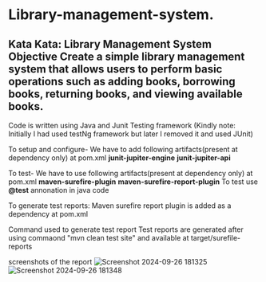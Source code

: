 # Library-management-system.

Kata
Kata: Library Management System
Objective
Create a simple library management system that allows users to perform basic operations
such as adding books, borrowing books, returning books, and viewing available books.
----------------------------------------------------------------------------
Code is written using Java and Junit Testing framework 
(Kindly note: Initially I had used testNg framework but later I removed it and used JUnit)

To setup and configure- We have to add following artifacts(present at dependency only) at pom.xml
       **junit-jupiter-engine** 
           **junit-jupiter-api**
       
To test- We have to use following artifacts(present at dependency only) at pom.xml
     **maven-surefire-plugin**
              **maven-surefire-report-plugin**
To test use **@test** annonation in java code
    
To generate test reports: Maven surefire report plugin is added as a dependency at pom.xml

Command used to generate test report
Test reports are generated after using commaond "mvn clean test site" and available at target/surefile-reports



 screenshots of the report
 ![Screenshot 2024-09-26 181325](https://github.com/user-attachments/assets/dfcd29d0-b14c-454d-ad49-d3aa59ddddcc)
![Screenshot 2024-09-26 181348](https://github.com/user-attachments/assets/5bd3e776-4a52-4ada-a102-e1015a3d35e7)

